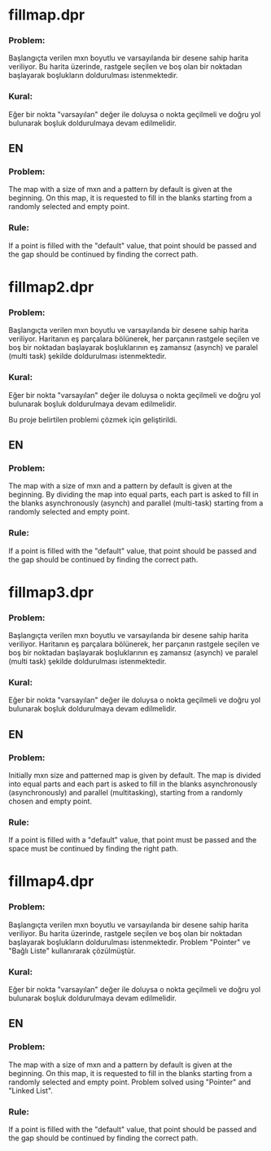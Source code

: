 # fillmap.dpr

### Problem:

Başlangıçta verilen mxn boyutlu ve varsayılanda bir desene sahip harita veriliyor. Bu harita üzerinde, rastgele seçilen ve boş olan bir noktadan başlayarak boşlukların doldurulması istenmektedir. 

### Kural:

Eğer bir nokta "varsayılan" değer ile doluysa o nokta geçilmeli ve doğru yol bulunarak boşluk doldurulmaya devam edilmelidir.

## EN

### Problem:

The map with a size of mxn and a pattern by default is given at the beginning. On this map, it is requested to fill in the blanks starting from a randomly selected and empty point.

### Rule:

If a point is filled with the "default" value, that point should be passed and the gap should be continued by finding the correct path.

# fillmap2.dpr

### Problem:

Başlangıçta verilen mxn boyutlu ve varsayılanda bir desene sahip harita veriliyor. Haritanın eş parçalara bölünerek, her parçanın rastgele seçilen ve boş bir noktadan başlayarak boşluklarının eş zamansız (asynch) ve paralel (multi task) şekilde doldurulması istenmektedir.

### Kural:

Eğer bir nokta "varsayılan" değer ile doluysa o nokta geçilmeli ve doğru yol bulunarak boşluk doldurulmaya devam edilmelidir.

Bu proje belirtilen problemi çözmek için geliştirildi.

## EN

### Problem:

The map with a size of mxn and a pattern by default is given at the beginning. By dividing the map into equal parts, each part is asked to fill in the blanks asynchronously (asynch) and parallel (multi-task) starting from a randomly selected and empty point.

### Rule: 

If a point is filled with the "default" value, that point should be passed and the gap should be continued by finding the correct path.

# fillmap3.dpr

### Problem: 

Başlangıçta verilen mxn boyutlu ve varsayılanda bir desene sahip harita veriliyor. Haritanın eş parçalara bölünerek, her parçanın rastgele seçilen ve boş bir noktadan başlayarak boşluklarının eş zamansız (asynch) ve paralel (multi task) şekilde doldurulması istenmektedir.

### Kural: 

Eğer bir nokta "varsayılan" değer ile doluysa o nokta geçilmeli ve doğru yol bulunarak boşluk doldurulmaya devam edilmelidir.

## EN

### Problem: 

Initially mxn size and patterned map is given by default. The map is divided into equal parts and each part is asked to fill in the blanks asynchronously (asynchronously) and parallel (multitasking), starting from a randomly chosen and empty point.

### Rule: 

If a point is filled with a "default" value, that point must be passed and the space must be continued by finding the right path.

# fillmap4.dpr

### Problem:

Başlangıçta verilen mxn boyutlu ve varsayılanda bir desene sahip harita veriliyor. Bu harita üzerinde, rastgele seçilen ve boş olan bir noktadan başlayarak boşlukların doldurulması istenmektedir. Problem "Pointer" ve "Bağlı Liste" kullanırarak çözülmüştür.

### Kural:

Eğer bir nokta "varsayılan" değer ile doluysa o nokta geçilmeli ve doğru yol bulunarak boşluk doldurulmaya devam edilmelidir.

## EN

### Problem:

The map with a size of mxn and a pattern by default is given at the beginning. On this map, it is requested to fill in the blanks starting from a randomly selected and empty point. Problem solved using "Pointer" and "Linked List".

### Rule:

If a point is filled with the "default" value, that point should be passed and the gap should be continued by finding the correct path.
